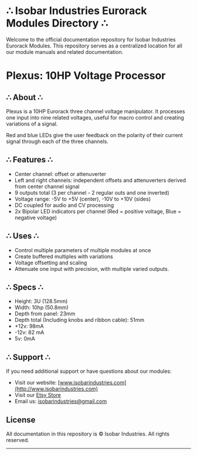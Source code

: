 # ∴ Isobar Industries Eurorack Modules Directory ∴

Welcome to the official documentation repository for Isobar Industries Eurorack Modules. This repository serves as a centralized location for all our module manuals and related documentation.

# Plexus: 10HP Voltage Processor

## ∴ About ∴
Plexus is a 10HP Eurorack three channel voltage manipulator. It processes one input into nine related voltages, useful for macro control and creating variations of a signal.

Red and blue LEDs give the user feedback on the polarity of their current signal through each of the three channels.

## ∴ Features ∴
- Center channel: offset or attenuverter
- Left and right channels: independent offsets and attenuverters derived from center channel signal
- 9 outputs total (3 per channel - 2 regular outs and one inverted)
- Voltage range: -5V to +5V (center), -10V to +10V (sides)
- DC coupled for audio and CV processing
- 2x Bipolar LED indicators per channel (Red = positive voltage, Blue = negative voltage)

## ∴ Uses ∴
- Control multiple parameters of multiple modules at once
- Create buffered multiples with variations
- Voltage offsetting and scaling
- Attenuate one input with precision, with multiple varied outputs.

## ∴ Specs ∴
- Height: 3U (128.5mm)
- Width: 10hp (50.8mm)
- Depth from panel: 23mm
- Depth total (Including knobs and ribbon cable): 51mm
- +12v: 98mA
- -12v: 82 mA
- 5v: 0mA

## ∴ Support ∴

If you need additional support or have questions about our modules:

- Visit our website: [www.isobarindustries.com](http://www.isobarindustries.com)
- Visit our [Etsy Store](https://isobarindustries.etsy.com)
- Email us: isobarindustries@gmail.com

## License

All documentation in this repository is © Isobar Industries. All rights reserved.

---
